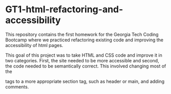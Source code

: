 # GT1-html-refactoring-and-accessibility
This repository contains the first homework for the Georgia Tech Coding Bootcamp where we practiced refactoring existing code and improving the accessibility of html pages.

This goal of this project was to take HTML and CSS code and improve it in two categories. First, the site needed to be more accessible and second, the code needed
to be semantically correct. This involved changing most of the <div> tags to a more appropriate section tag, such as header or main, and adding comments.
